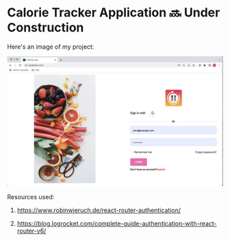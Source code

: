 # Calorie Tracker Application  🔜 Under Construction

Here's an image of my project:

![Image of my Project](/public/images/preview.png)


Resources used:

1. https://www.robinwieruch.de/react-router-authentication/

2. https://blog.logrocket.com/complete-guide-authentication-with-react-router-v6/

